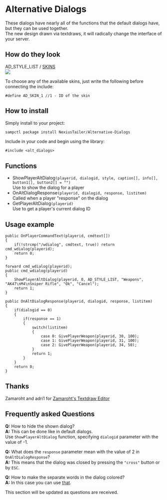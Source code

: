 # Alternative Dialogs
These dialogs have nearly all of the functions that the default dialogs have, but they can be used together.  
The new design drawn via textdraws, it will radically change the interface of your server.

## How do they look
AD_STYLE_LIST / [SKINS](https://imgur.com/a/Vounp)  
![](https://i.imgur.com/8sAdgUy.png)

To choose any of the available skins, just write the following before connecting the include:
```pawn
#define AD_SKIN_1 //1 - ID of the skin
```

## How to install
Simply install to your project:
```bash
sampctl package install NexiusTailer/Alternative-Dialogs
```

Include in your code and begin using the library:
```pawn
#include <alt_dialogs>
```

## Functions
* ShowPlayerAltDialog`(playerid, dialogid, style, caption[], info[], button1[], button2[] = "")`  
Use to show the dialog for a player
* OnAltDialogResponse`(playerid, dialogid, response, listitem)`  
Called when a player "response" on the dialog
* GetPlayerAltDialog`(playerid)`  
Use to get a player's current dialog ID

## Usage example
```pawn
public OnPlayerCommandText(playerid, cmdtext[])
{
	if(!strcmp("/wdialog", cmdtext, true)) return cmd_wdialog(playerid);
	return 0;
}

forward cmd_wdialog(playerid);
public cmd_wdialog(playerid)
{
	ShowPlayerAltDialog(playerid, 0, AD_STYLE_LIST, "Weapons", "AK47\nM4\nSniper Rifle", "Ok", "Cancel");
	return 1;
}

public OnAltDialogResponse(playerid, dialogid, response, listitem)
{
	if(dialogid == 0)
	{
		if(response == 1)
		{
			switch(listitem)
			{
				case 0: GivePlayerWeapon(playerid, 30, 100);
				case 1: GivePlayerWeapon(playerid, 31, 100);
				case 2: GivePlayerWeapon(playerid, 34, 50);
			}
			return 1;
		}
	}
	return 0;
}
```

## Thanks
Zamaroht and adri1 for [Zamaroht's Textdraw Editor](http://web-old.archive.org/web/20190420010058/https://forum.sa-mp.com/showthread.php?t=406833)

## Frequently asked Questions
**Q:** How to hide the shown dialog?  
**A:** This can be done like in default dialogs.  
Use `ShowPlayerAltDialog` function, specifying `dialogid` parameter with the value of -1.

**Q:** What does the `response` parameter mean with the value of 2 in `OnAltDialogResponse`?  
**A:** This means that the dialog was closed by pressing the `"cross"` button or by `ESC`.

**Q:** How to make the separate words in the dialog colored?  
**A:** In this case you can use [that](http://team.sa-mp.com/wiki/GameText_Styles).

This section will be updated as questions are received.

